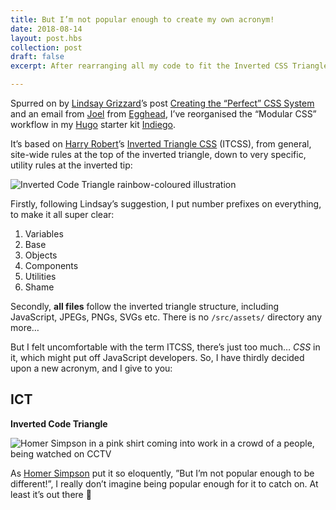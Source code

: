 ```yaml
---
title: But I’m not popular enough to create my own acronym!
date: 2018-08-14
layout: post.hbs
collection: post
draft: false
excerpt: After rearranging all my code to fit the Inverted CSS Triangle, I decided it was time for a new acronym, ICT

---
```


Spurred on by [Lindsay Grizzard](https://twitter.com/lindsaygrizzard)’s post [Creating the “Perfect” CSS System](https://medium.com/gusto-design/creating-the-perfect-css-system-fa38f5bcdd9e) and an email from  [Joel](https://twitter.com/jhooks) from [Egghead](https://twitter.com/eggheadio), I’ve reorganised the “Modular CSS” workflow in my [Hugo](https://gohugo.io/) starter kit [Indiego](https://github.com/growdigital/indiego/tree/master/themes/starter/src).

It’s based on [Harry Robert](https://twitter.com/csswizardry)’s [Inverted Triangle CSS](https://www.xfive.co/blog/itcss-scalable-maintainable-css-architecture/) (ITCSS), from general, site-wide rules at the top of the inverted triangle, down to very specific, utility rules at the inverted tip:

![Inverted Code Triangle rainbow-coloured illustration](https://www.indiego.org.uk/assets/img/inverted-code-triangle.png)

Firstly, following Lindsay’s suggestion, I put number prefixes on everything, to make it all super clear:

1. Variables
2. Base
3. Objects
4. Components
5. Utilities
6. Shame

Secondly, **all files** follow the inverted triangle structure, including JavaScript, JPEGs, PNGs, SVGs etc. There is no `/src/assets/` directory any more…

But I felt uncomfortable with the term ITCSS, there’s just too much… _CSS_ in it, which might put off JavaScript developers. So, I have thirdly decided upon a new acronym, and I give to you:

## ICT

**Inverted Code Triangle**

![Homer Simpson in a pink shirt coming into work in a crowd of a people, being watched on CCTV](https://farm2.staticflickr.com/1833/43983236272_03f0d37469_o_d.jpg)

As [Homer Simpson](https://en.wikipedia.org/wiki/Homer_Simpson) put it so eloquently, ”But I’m not popular enough to be different!”, I really don’t imagine being popular enough for it to catch on. At least it’s out there 🙂

